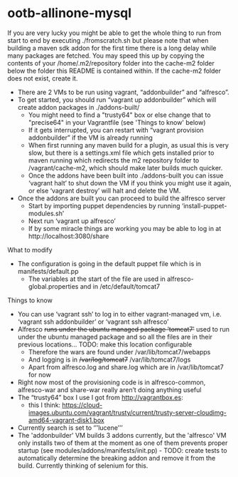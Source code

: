 ootb-allinone-mysql
===================

If you are very lucky you might be able to get the whole thing to run from start to end by 
executing ./fromscratch.sh but please note that when building a maven sdk addon for the first
time there is a long delay while many packages are fetched. You may speed this up by copying the 
contents of your /home/.m2/repository folder into the cache-m2 folder below the folder this README
is contained within. If the cache-m2 folder does not exist, create it.

* There are 2 VMs to be run using vagrant, “addonbuilder” and “alfresco”.
* To get started, you should run “vagrant up addonbuilder” which will create addon packages
  in ./addons-built/
    * You might need to find a "trusty64" box or else change that to "precise64" in your Vagrantfile (see 'Things to know' below)
    * If it gets interrupted, you can restart with “vagrant provision addonbuilder” if the
      VM is already running
    * When first running any maven build for a plugin, as usual this is very slow, but there is a settings.xml file which gets
      installed prior to maven running which redirects the m2 repository folder to /vagrant/cache-m2, which should make later builds
      much quicker. 
    * Once the addons have been built into ./addons-built you can issue ‘vagrant halt’ to shut down the VM if you think
      you might use it again, or else ‘vagrant destroy’ will halt and delete the VM.
* Once the addons are built you can proceed to build the alfresco server
    * Start by importing puppet dependencies by running ‘install-puppet-modules.sh’
    * Next run ‘vagrant up alfresco’
    * If by some miracle things are working you may be able to log in at http://localhost:3080/share

What to modify

* The configuration is going in the default puppet file which is in manifests/default.pp
    * The variables at the start of the file are used in alfresco-global.properties and in /etc/default/tomcat7

Things to know

* You can use ‘vagrant ssh’ to log in to either vagrant-managed vm, i.e. ‘vagrant ssh addonbuilder’ or
  ‘vagrant ssh alfresco’
* Alfresco <s>runs under the ubuntu managed package ‘tomcat7’</s> used to run under the ubuntu
  managed package and so all the files are in their previous locations... TODO: make this location configurable
    * Therefore the wars are found under /var/lib/tomcat7/webapps
    * And logging is in <s>/var/log/tomcat7</s> /var/lib/tomcat7/logs
    * Apart from alfresco.log and share.log which are in /var/lib/tomcat7 for now
* Right now most of the provisioning code is in alfresco-common, alfresco-war and share-war really aren’t doing anything useful
* The “trusty64” box I use I got from http://vagrantbox.es: 
    * this I think: https://cloud-images.ubuntu.com/vagrant/trusty/current/trusty-server-cloudimg-amd64-vagrant-disk1.box
* Currently search is set to ‘’’lucene’’’
* The 'addonbuilder' VM builds 3 addons currently, but the 'alfresco' VM only installs two of them at the moment as one of them
  prevents proper startup (see modules/addons/manifests/init.pp) - TODO: create tests to automatically determine the breaking
  addon and remove it from the build. Currently thinking of selenium for this.

